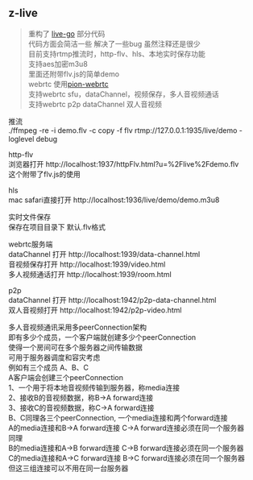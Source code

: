 z-live
---
> 重构了 [live-go](https://github.com/gwuhaolin/livego) 部分代码  
> 代码方面会简洁一些 解决了一些bug 虽然注释还是很少  
> 目前支持rtmp推流时，http-flv、hls、本地实时保存功能  
> 支持aes加密m3u8  
> 里面还附带flv.js的简单demo  
> webrtc 使用[pion-webrtc](https://github.com/pion/webrtc/v4)  
> 支持webrtc sfu，dataChannel，视频保存，多人音视频通话  
> 支持webrtc p2p dataChannel 双人音视频   
  
推流  
./ffmpeg -re -i demo.flv -c copy -f flv rtmp://127.0.0.1:1935/live/demo -loglevel debug  
  
  
http-flv  
浏览器打开 http://localhost:1937/httpFlv.html?u=%2Flive%2Fdemo.flv  
这个附带了flv.js的使用  

hls  
mac safari直接打开 http://localhost:1936/live/demo/demo.m3u8  

实时文件保存  
保存在项目目录下 默认.flv格式  

webrtc服务端  
dataChannel 打开 http://localhost:1939/data-channel.html  
音视频保存打开 http://localhost:1939/video.html  
多人视频通话打开 http://localhost:1939/room.html  

p2p  
dataChannel 打开 http://localhost:1942/p2p-data-channel.html  
双人音视频打开 http://localhost:1942/p2p-video.html  

多人音视频通讯采用多peerConnection架构  
即有多少个成员，一个客户端就创建多少个peerConnection  
使得一个房间可在多个服务器之间传输数据   
可用于服务器调度和容灾考虑  
例如有三个成员 A、B、C  
A客户端会创建三个peerConnection  
1、一个用于将本地音视频传输到服务器，称media连接  
2、接收B的音视频数据，称B->A forward连接  
3、接收C的音视频数据，称C->A forward连接  
B、C同理各三个peerConnection, 一个media连接和两个forward连接  
A的media连接和B->A forward连接 C->A forward连接必须在同一个服务器  
同理  
B的media连接和A->B forward连接 C->B forward连接必须在同一个服务器  
C的media连接和A->C forward连接 B->C forward连接必须在同一个服务器  
但这三组连接可以不用在同一台服务器  



